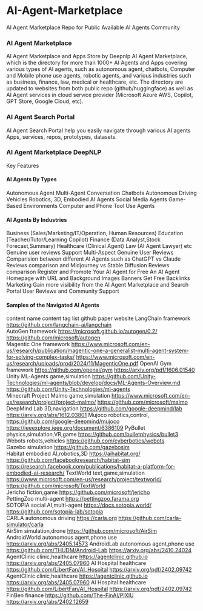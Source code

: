 # AI-Agent-Marketplace
AI Agent Marketplace Repo for Public Available AI Agents Community

### AI Agent Marketplace
AI Agent Marketplace and Apps Store by Deepnlp AI Agent Marketplace, which is the directory for more than 1000+ AI Agents and Apps covering various types of AI agents, such as autonomous agent, chatbots, Computer and Mobile phone use agents, robotic agents, and various industries such as business, finance, law, medical or healthcare, etc. The directory are updated to websites from both public repo (github/huggingface) as well as AI Agent services in cloud service provider (Microsoft Azure AWS, Copilot, GPT Store, Google Cloud, etc).

### AI Agent Search Portal
AI Agent Search Portal help you easily navigate through various AI agents Apps, services, repos, prototypes, datasets.

### AI Agent Marketplace DeepNLP

Key Features

#### AI Agents By Types
Autonomous Agent
Multi-Agent Conversation Chatbots
Autonomous Driving Vehicles
Robotics, 3D, Embodied AI Agents
Social Media Agents
Game-Based Environments
Computer and Phone Tool Use Agents


#### AI Agents By Industries
Business (Sales/Marketing/IT/Operation, Human Resources)
Education (Teacher/Tutor/Learning Copilot)
Finance (Data Analyst,Stock Forecast,Summary)
Healthcare (Clinical Agent)
Law (AI Agent Lawyer)
etc
Genuine user reviews
Support Multi-Aspect Genuine User Reviews
Comparision between different AI Agents such as ChatGPT vs Claude Reviews comparison and Midjourney vs Stable Diffusion Reviews comparison
Register and Promote Your AI Agent for Free
An AI Agent Homepage with URL and Background Images Banners
Get Free Backlinks
Marketing Gain more visibility from the AI Agent Marketplace and Search Portal
User Reviews and Community Support

#### Samples of the Navigated AI Agents
content name	content tag list	github	paper	website
LangChain	framework	https://github.com/langchain-ai/langchain	 	 
AutoGen	framework	https://microsoft.github.io/autogen/0.2/	https://github.com/microsoft/autogen	 
Magentic One	framework	https://www.microsoft.com/en-us/research/publication/magentic-one-a-generalist-multi-agent-system-for-solving-complex-tasks/	 	https://www.microsoft.com/en-us/research/uploads/prod/2024/11/MagenticOne.pdf
OpenAI Gym	framework	 	https://github.com/openai/gym	https://arxiv.org/pdf/1606.01540
Unity ML-Agents	game,simulation	https://github.com/Unity-Technologies/ml-agents/blob/develop/docs/ML-Agents-Overview.md	https://github.com/Unity-Technologies/ml-agents	 
Minecraft Project Malmo	game,simulation	https://www.microsoft.com/en-us/research/project/project-malmo/	https://github.com/microsoft/malmo	 
DeepMind Lab	3D,navigation	 	https://github.com/google-deepmind/lab	https://arxiv.org/abs/1612.03801
Mujoco	robotics,control,	 	https://github.com/google-deepmind/mujoco	https://ieeexplore.ieee.org/document/6386109
PyBullet	physics,simulation,VR,game	 	https://github.com/bulletphysics/bullet3	 
Webots	robots,vehicles	 	https://github.com/cyberbotics/webots	 
Gazebo	simulation	 	https://github.com/gazebosim	 
Habitat	embodied AI,robotics,3D	https://aihabitat.org/	https://github.com/facebookresearch/habitat-sim	https://research.facebook.com/publications/habitat-a-platform-for-embodied-ai-research/
TextWorld	text,game,simulation	https://www.microsoft.com/en-us/research/project/textworld/	https://github.com/microsoft/TextWorld	 
Jericho	fiction,game	 	https://github.com/microsoft/jericho	 
PettingZoo	multi-agent	https://pettingzoo.farama.org	 	 
SOTOPIA	social AI,multi-agent	https://docs.sotopia.world/	https://github.com/sotopia-lab/sotopia	 
CARLA	autonomous driving	https://carla.org	https://github.com/carla-simulator/carla	 
AirSim	simulation,drone	 	https://github.com/microsoft/AirSim	 
AndroidWorld	autonomous agent,phone use	 	 	https://arxiv.org/abs/2405.14573
AndroidLab	autonomous agent,phone use	 	https://github.com/THUDM/Android-Lab	https://arxiv.org/abs/2410.24024
AgentClinic	clinic,healthcare	 	https://agentclinic.github.io	https://arxiv.org/abs/2405.07960
AI Hospital	healthcare	 	https://github.com/LibertFan/AI_Hospital	https://arxiv.org/pdf/2402.09742
AgentClinic	clinic,healthcare	 	https://agentclinic.github.io	https://arxiv.org/abs/2405.07960
AI Hospital	healthcare	 	https://github.com/LibertFan/AI_Hospital	https://arxiv.org/pdf/2402.09742
FinBen	finance	 	https://github.com/The-FinAI/PIXIU	https://arxiv.org/abs/2402.12659
